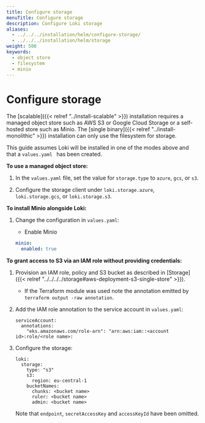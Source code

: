 ```yaml
---
title: Configure storage
menuTitle: Configure storage 
description: Configure Loki storage
aliases:
  - ../../../installation/helm/configure-storage/
  - ../../../installation/helm/storage
weight: 500
keywords:
  - object store
  - filesystem
  - minio
---
```


# Configure storage

The [scalable]({{< relref "../install-scalable" >}}) installation requires a managed object store such as AWS S3 or Google Cloud Storage or a self-hosted store such as Minio. The [single binary]({{< relref "../install-monolithic" >}}) installation can only use the filesystem for storage.

This guide assumes Loki will be installed in one of the modes above and that a `values.yaml ` has been created.

**To use a managed object store:**

1. In the `values.yaml` file, set the value for `storage.type` to `azure`, `gcs`, or `s3`.

1. Configure the storage client under `loki.storage.azure`, `loki.storage.gcs`, or `loki.storage.s3`.


**To install Minio alongside Loki:**

1. Change the configuration in `values.yaml`:

    - Enable Minio

    ```yaml
    minio:
      enabled: true
    ```

**To grant access to S3 via an IAM role without providing credentials:**

1. Provision an IAM role, policy and S3 bucket as described in [Storage]({{< relref "../../../../storage#aws-deployment-s3-single-store" >}}).
   - If the Terraform module was used note the annotation emitted by `terraform output -raw annotation`.

1. Add the IAM role annotation to the service account in `values.yaml`:

   ```
   serviceAccount:
     annotations:
       "eks.amazonaws.com/role-arn": "arn:aws:iam::<account id>:role/<role name>:
   ```

1. Configure the storage:

   ```
   loki:
     storage:
       type: "s3"
       s3:
         region: eu-central-1
       bucketNames:
         chunks: <bucket name>
         ruler: <bucket name>
         admin: <bucket name>
   ```

   Note that `endpoint`, `secretAccessKey` and `accessKeyId` have been omitted.
